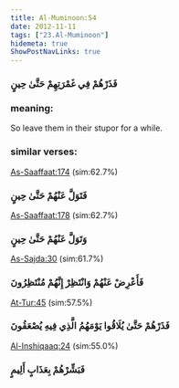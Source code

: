 ```yaml
---
title: Al-Muminoon:54
date: 2012-11-11
tags: ["23.Al-Muminoon"]
hidemeta: true 
ShowPostNavLinks: true 
---
```

### فَذَرْهُمْ فِي غَمْرَتِهِمْ حَتَّىٰ حِينٍ
### meaning: 
So leave them in their stupor for a while.
### similar verses: 

[As-Saaffaat:174](/37/174) (sim:62.7%)

### فَتَوَلَّ عَنْهُمْ حَتَّىٰ حِينٍ

[As-Saaffaat:178](/37/178) (sim:62.7%)

### وَتَوَلَّ عَنْهُمْ حَتَّىٰ حِينٍ

[As-Sajda:30](/32/30) (sim:61.7%)

### فَأَعْرِضْ عَنْهُمْ وَانْتَظِرْ إِنَّهُمْ مُنْتَظِرُونَ

[At-Tur:45](/52/45) (sim:57.5%)

### فَذَرْهُمْ حَتَّىٰ يُلَاقُوا يَوْمَهُمُ الَّذِي فِيهِ يُصْعَقُونَ

[Al-Inshiqaaq:24](/84/24) (sim:55.0%)

### فَبَشِّرْهُمْ بِعَذَابٍ أَلِيمٍ
